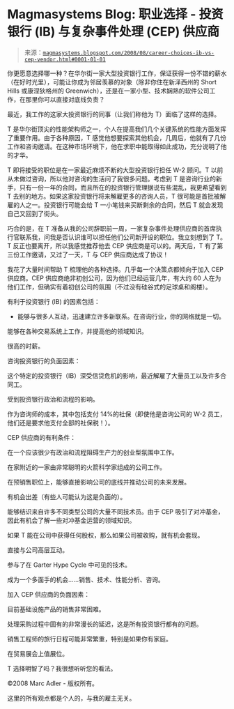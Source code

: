 <!--yml

category: 未分类

date: 2024-05-18 04:59:49

-->

# Magmasystems Blog: 职业选择 - 投资银行 (IB) 与复杂事件处理 (CEP) 供应商

> 来源：[`magmasystems.blogspot.com/2008/08/career-choices-ib-vs-cep-vendor.html#0001-01-01`](http://magmasystems.blogspot.com/2008/08/career-choices-ib-vs-cep-vendor.html#0001-01-01)

你更愿意选择哪一种？在华尔街一家大型投资银行工作，保证获得一份不错的薪水（在好时光里），可能让你成为邻居羡慕的对象（除非你住在新泽西州的 Short Hills 或康涅狄格州的 Greenwich），还是在一家小型、技术娴熟的软件公司工作，在那里你可以直接对底线负责？

最近，我工作的这家大投资银行的同事（让我们称他为 T）面临了这样的选择。

T 是华尔街顶尖的性能架构师之一，个人在提高我们几个关键系统的性能方面发挥了重要作用。由于各种原因，T 感觉他想要探索其他机会，几周后，他就有了几份工作和咨询邀请。在这种市场环境下，他在求职中能取得如此成功，充分说明了他的才华。

T 即将接受的职位是在一家最近麻烦不断的大型投资银行担任 W-2 顾问。T 以前从未做过咨询，所以他对咨询的生活问了我很多问题。考虑到 T 是咨询行业的新手，只有一份一年的合同，而且所在的投资银行管理据说有些混乱，我更希望看到 T 去别的地方。如果这家投资银行将来解雇更多的咨询人员，T 很可能是首批被解雇的人之一。投资银行可能会给 T 一小笔钱来买断剩余的合同，然后 T 就会发现自己又回到了街头。

巧合的是，在 T 准备从我的公司辞职前一周，一家复杂事件处理供应商的首席执行官联系我，问我是否认识谁可以担任他们公司新开设的职位。我立刻想到了 T。T 反正也要离开，所以我感觉推荐他去 CEP 供应商是可以的。两天后，T 有了第三份工作邀请，又过了一天，T 与 CEP 供应商达成了协议！

我花了大量时间帮助 T 梳理他的各种选择。几乎每一个决策点都倾向于加入 CEP 供应商。CEP 供应商绝非初创公司，因为他们已经运营几年，有大约 60 人在为他们工作，但确实有着初创公司的氛围（不过没有硅谷式的足球桌和阁楼）。

有利于投资银行 (IB) 的因素包括：

- 能够与很多人互动，迅速建立许多新联系。在咨询行业，你的网络就是一切。

能够在各种交易系统上工作，并提高他的领域知识。

很高的时薪。

咨询投资银行的负面因素：

这个特定的投资银行（IB）深受信贷危机的影响，最近解雇了大量员工以及许多合同工。

受到投资银行政治和流程的影响。

作为咨询师的成本，其中包括支付 14%的社保（即使他是咨询公司的 W-2 员工，他们还是要求他支付全部的社保税！）。

CEP 供应商的有利条件：

在一个应该很少有政治和流程阻碍生产力的创业型氛围中工作。

在家附近的一家由非常聪明的火箭科学家组成的公司工作。

在预销售职位上，能够直接影响公司的底线并推动公司的未来发展。

有机会出差（有些人可能认为这是负面的）。

能够结识来自许多不同类型公司的大量不同技术员。由于 CEP 吸引了对冲基金，因此有机会了解一些对冲基金运营的领域知识。

如果 T 能在公司中获得任何股权，那么如果公司被收购，就有机会套现。

直接与公司高层互动。

参与了在 Garter Hype Cycle 中可见的技术。

成为一个多面手的机会……销售、技术、性能分析、咨询。

加入 CEP 供应商的负面因素：

目前基础设施产品的销售非常困难。

处理采购过程中固有的非常漫长的延迟，这是所有投资银行都有的问题。

销售工程师的旅行日程可能非常繁重，特别是如果你有家庭。

在贸易展会上值展位。

T 选择明智了吗？我很想听听您的看法。

©2008 Marc Adler - 版权所有。

这里的所有观点都是个人的，与我的雇主无关。
